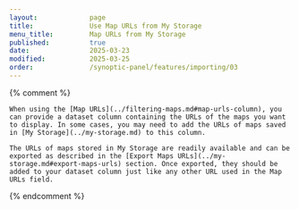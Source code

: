 ```yaml
---
layout:             page
title:              Use Map URLs from My Storage
menu_title:         Map URLs from My Storage
published:          true
date:               2025-03-23
modified:           2025-03-25
order:              /synoptic-panel/features/importing/03
---
```

{% comment %}

    When using the [Map URLs](../filtering-maps.md#map-urls-column), you can provide a dataset column containing the URLs of the maps you want to display. In some cases, you may need to add the URLs of maps saved in [My Storage](../my-storage.md) to this column.

    The URLs of maps stored in My Storage are readily available and can be exported as described in the [Export Maps URLs](../my-storage.md#export-maps-urls) section. Once exported, they should be added to your dataset column just like any other URL used in the Map URLs field.
    
{% endcomment %}